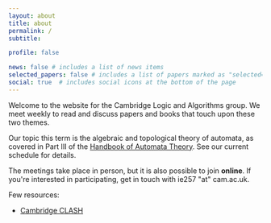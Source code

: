 ```yaml
---
layout: about
title: about
permalink: /
subtitle: 

profile: false

news: false # includes a list of news items
selected_papers: false # includes a list of papers marked as "selected={true}"
social: true  # includes social icons at the bottom of the page
---
```


Welcome to the website for the Cambridge Logic and Algorithms group. We meet weekly to read and discuss papers and books that touch upon these two themes. 

Our topic this term is the algebraic and topological theory of automata, as covered in Part III of the <a href="https://ems.press/books/standalone/172">Handbook of Automata Theory</a>. See our current schedule for details. 

The meetings take place in person, but it is also possible to join <b>online</b>. If you're interested in participating, get in touch with ie257 "at" cam.ac.uk. 

Few resources: 
<ul>
  <li><a href="https://www.cl.cam.ac.uk/research/clash/">Cambridge CLASH</a></li>
</ul>
